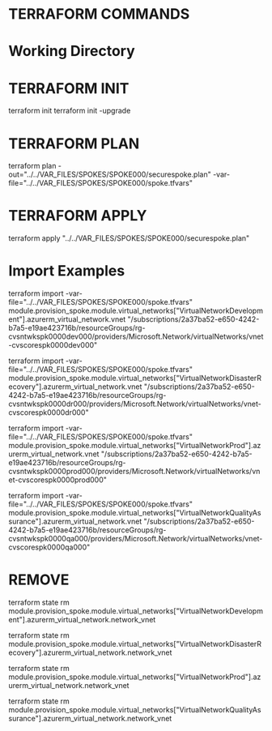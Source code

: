 # TERRAFORM COMMANDS
# Working Directory

# TERRAFORM INIT
terraform init
terraform init -upgrade

# TERRAFORM PLAN
terraform plan -out="../../VAR_FILES/SPOKES/SPOKE000/securespoke.plan" -var-file="../../VAR_FILES/SPOKES/SPOKE000/spoke.tfvars"

# TERRAFORM APPLY
terraform apply "../../VAR_FILES/SPOKES/SPOKE000/securespoke.plan"



# Import Examples
terraform import -var-file="../../VAR_FILES/SPOKES/SPOKE000/spoke.tfvars" module.provision_spoke.module.virtual_networks[\"VirtualNetworkDevelopment\"].azurerm_virtual_network.vnet "/subscriptions/2a37ba52-e650-4242-b7a5-e19ae423716b/resourceGroups/rg-cvsntwkspk0000dev000/providers/Microsoft.Network/virtualNetworks/vnet-cvscorespk0000dev000"

terraform import -var-file="../../VAR_FILES/SPOKES/SPOKE000/spoke.tfvars" module.provision_spoke.module.virtual_networks[\"VirtualNetworkDisasterRecovery\"].azurerm_virtual_network.vnet "/subscriptions/2a37ba52-e650-4242-b7a5-e19ae423716b/resourceGroups/rg-cvsntwkspk0000dr000/providers/Microsoft.Network/virtualNetworks/vnet-cvscorespk0000dr000"

terraform import -var-file="../../VAR_FILES/SPOKES/SPOKE000/spoke.tfvars" module.provision_spoke.module.virtual_networks[\"VirtualNetworkProd\"].azurerm_virtual_network.vnet "/subscriptions/2a37ba52-e650-4242-b7a5-e19ae423716b/resourceGroups/rg-cvsntwkspk0000prod000/providers/Microsoft.Network/virtualNetworks/vnet-cvscorespk0000prod000"

terraform import -var-file="../../VAR_FILES/SPOKES/SPOKE000/spoke.tfvars" module.provision_spoke.module.virtual_networks[\"VirtualNetworkQualityAssurance\"].azurerm_virtual_network.vnet "/subscriptions/2a37ba52-e650-4242-b7a5-e19ae423716b/resourceGroups/rg-cvsntwkspk0000qa000/providers/Microsoft.Network/virtualNetworks/vnet-cvscorespk0000qa000"

# REMOVE

terraform state rm module.provision_spoke.module.virtual_networks[\"VirtualNetworkDevelopment\"].azurerm_virtual_network.network_vnet

terraform state rm module.provision_spoke.module.virtual_networks[\"VirtualNetworkDisasterRecovery\"].azurerm_virtual_network.network_vnet

terraform state rm module.provision_spoke.module.virtual_networks[\"VirtualNetworkProd\"].azurerm_virtual_network.network_vnet

terraform state rm module.provision_spoke.module.virtual_networks[\"VirtualNetworkQualityAssurance\"].azurerm_virtual_network.network_vnet
